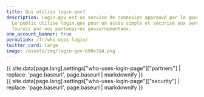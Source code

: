 ```yaml
---
title: Qui utilise login.gov?
description: Login.gov est un service de connexion approuvé par le gouvernement.
  Le public utilise login.gov pour un accès simple et sécurisé aux services
  fournis par nos partenaires gouvernementaux.
one_account_banner: true
permalink: /fr/who-uses-login/
twitter_card: large
image: /assets/img/login-gov-600x314.png
---
```


<div class="bg-primary-lightest">
  <div class="container who-uses-login">
    <div class="partners list">
      {{ site.data[page.lang].settings["who-uses-login-page"]["partners"] | replace: 'page.baseurl', page.baseurl | markdownify }}
    </div>
  </div>
</div>

<div>
  <div class="container who-uses-login">
    <div class="security">
      {{ site.data[page.lang].settings["who-uses-login-page"]["security"] | replace: 'page.baseurl', page.baseurl | markdownify }}
    </div>
  </div>
</div>

